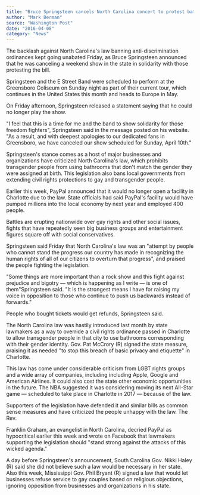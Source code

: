 ```yaml
---
title: "Bruce Springsteen cancels North Carolina concert to protest bathroom law"
author: "Mark Berman"
source: "Washington Post"
date: "2016-04-08"
category: "News"
---
```


The backlash against North Carolina's law banning anti-discrimination ordinances kept going unabated Friday, as Bruce Springsteen announced that he was canceling a weekend show in the state in solidarity with those protesting the bill.

Springsteen and the E Street Band were scheduled to perform at the Greensboro Coliseum on Sunday night as part of their current tour, which continues in the United States this month and heads to Europe in May.

On Friday afternoon, Springsteen released a statement saying that he could no longer play the show.

"I feel that this is a time for me and the band to show solidarity for those freedom fighters", Springsteen said in the message posted on his website. "As a result, and with deepest apologies to our dedicated fans in Greensboro, we have canceled our show scheduled for Sunday, April 10th."

Springsteen's stance comes as a host of major businesses and organizations have criticized North Carolina's law, which prohibits transgender people from using bathrooms that don't match the gender they were assigned at birth. This legislation also bans local governments from extending civil rights protections to gay and transgender people.

Earlier this week, PayPal announced that it would no longer open a facility in Charlotte due to the law. State officials had said PayPal's facility would have pumped millions into the local economy by next year and employed 400 people.

Battles are erupting nationwide over gay rights and other social issues, fights that have repeatedly seen big business groups and entertainment figures square off with social conservatives.

Springsteen said Friday that North Carolina's law was an "attempt by people who cannot stand the progress our country has made in recognizing the human rights of all of our citizens to overturn that progress", and praised the people fighting the legislation.

"Some things are more important than a rock show and this fight against prejudice and bigotry — which is happening as I write — is one of them"Springsteen said. "It is the strongest means I have for raising my voice in opposition to those who continue to push us backwards instead of forwards."

People who bought tickets would get refunds, Springsteen said.

The North Carolina law was hastily introduced last month by state lawmakers as a way to override a civil rights ordinance passed in Charlotte to allow transgender people in that city to use bathrooms corresponding with their gender identity. Gov. Pat McCrory (R) signed the state measure, praising it as needed "to stop this breach of basic privacy and etiquette" in Charlotte.

This law has come under considerable criticism from LGBT rights groups and a wide array of companies, including including Apple, Google and American Airlines. It could also cost the state other economic opportunities in the future. The NBA suggested it was considering moving its next All-Star game — scheduled to take place in Charlotte in 2017 — because of the law.

Supporters of the legislation have defended it and similar bills as common sense measures and have criticized the people unhappy with the law. The Rev.

Franklin Graham, an evangelist in North Carolina, decried PayPal as hypocritical earlier this week and wrote on Facebook that lawmakers supporting the legislation should "stand strong against the attacks of this wicked agenda."

A day before Springsteen's announcement, South Carolina Gov. Nikki Haley (R) said she did not believe such a law would be necessary in her state. Also this week, Mississippi Gov. Phil Bryant (R) signed a law that would let businesses refuse service to gay couples based on religious objections, ignoring opposition from businesses and organizations in his state.
